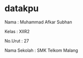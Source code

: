 # datakpu

Nama : Muhammad Afkar Subhan

Kelas : XIIR2

No.Urut : 27


Nama Sekolah : SMK Telkom Malang
